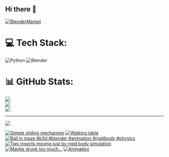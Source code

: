 ## Hi there 👋

<!--
**luckychris/luckychris** is a ✨ _special_ ✨ repository because its `README.md` (this file) appears on your GitHub profile.

Here are some ideas to get you started:

- 🔭 I’m currently working on ...
- 🌱 I’m currently learning ...
- 👯 I’m looking to collaborate on ...
- 🤔 I’m looking for help with ...
- 💬 Ask me about ...
- 📫 How to reach me: https://www.instagram.com/blender.fun/
- 😄 Pronouns: ...
- ⚡ Fun fact: ...
-->


[![BlenderMarket](https://assets.superhivemarket.com/site_assets/blendermarketlogo.png)](https://blendermarket.com/creators/blenderfun)

# 💻 Tech Stack:
![Python](https://img.shields.io/badge/python-3670A0?style=for-the-badge&logo=python&logoColor=ffdd54) ![Blender](https://img.shields.io/badge/blender-%23F5792A.svg?style=for-the-badge&logo=blender&logoColor=white)
# 📊 GitHub Stats:
![](https://github-readme-stats.vercel.app/api?username=luckychris&theme=great-gatsby&hide_border=false&include_all_commits=false&count_private=false)<br/>
![](https://github-readme-streak-stats.herokuapp.com/?user=luckychris&theme=great-gatsby&hide_border=false)<br/>
![](https://github-readme-stats.vercel.app/api/top-langs/?username=luckychris&theme=great-gatsby&hide_border=false&include_all_commits=false&count_private=false&layout=compact)

---
[![](https://visitcount.itsvg.in/api?id=luckychris&icon=0&color=0)](https://visitcount.itsvg.in)

<!-- Proudly created with GPRM ( https://gprm.itsvg.in ) -->

<!-- BEGIN YOUTUBE-CARDS -->
[![Simple sliding mechanism](https://ytcards.demolab.com/?id=DpxwOHweT1Q&title=Simple+sliding+mechanism&lang=en&timestamp=1741096613&background_color=%230d1117&title_color=%23ffffff&stats_color=%23dedede&max_title_lines=1&width=250&border_radius=5 "Simple sliding mechanism")](https://www.youtube.com/watch?v=DpxwOHweT1Q)
[![Walking table](https://ytcards.demolab.com/?id=uLLW07Mpc4k&title=Walking+table&lang=en&timestamp=1740941722&background_color=%230d1117&title_color=%23ffffff&stats_color=%23dedede&max_title_lines=1&width=250&border_radius=5 "Walking table")](https://www.youtube.com/watch?v=uLLW07Mpc4k)
[![Ball in maze #b3d #blender #animation #rigidbody #physics](https://ytcards.demolab.com/?id=E0Yz9xZs6B4&title=Ball+in+maze+%23b3d+%23blender+%23animation+%23rigidbody+%23physics&lang=en&timestamp=1740494982&background_color=%230d1117&title_color=%23ffffff&stats_color=%23dedede&max_title_lines=1&width=250&border_radius=5 "Ball in maze #b3d #blender #animation #rigidbody #physics")](https://www.youtube.com/watch?v=E0Yz9xZs6B4)
[![Two insects moving just by rigid body simulation](https://ytcards.demolab.com/?id=2dfMwP8jMAs&title=Two+insects+moving+just+by+rigid+body+simulation&lang=en&timestamp=1740245547&background_color=%230d1117&title_color=%23ffffff&stats_color=%23dedede&max_title_lines=1&width=250&border_radius=5 "Two insects moving just by rigid body simulation")](https://www.youtube.com/watch?v=2dfMwP8jMAs)
[![Maybe drunk too much...](https://ytcards.demolab.com/?id=ujn3lPf4PoA&title=Maybe+drunk+too+much...&lang=en&timestamp=1740135168&background_color=%230d1117&title_color=%23ffffff&stats_color=%23dedede&max_title_lines=1&width=250&border_radius=5 "Maybe drunk too much...")](https://www.youtube.com/watch?v=ujn3lPf4PoA)
[![Animation](https://ytcards.demolab.com/?id=YgQyw8zJkhk&title=Animation&lang=en&timestamp=1740077825&background_color=%230d1117&title_color=%23ffffff&stats_color=%23dedede&max_title_lines=1&width=250&border_radius=5 "Animation")](https://www.youtube.com/watch?v=YgQyw8zJkhk)
<!-- END YOUTUBE-CARDS -->

